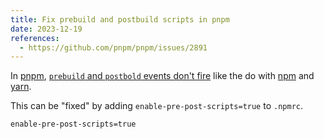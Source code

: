 ```yaml
---
title: Fix prebuild and postbuild scripts in pnpm
date: 2023-12-19
references:
  - https://github.com/pnpm/pnpm/issues/2891
---
```


In [pnpm](https://pnpm.io/), [`prebuild` and `postbold` events don't fire](https://github.com/pnpm/pnpm/issues/2891) like the do with [npm](https://docs.npmjs.com/cli/v10/commands) and [yarn](https://yarnpkg.com/).

This can be "fixed" by adding `enable-pre-post-scripts=true` to `.npmrc`.

```txt title=".npmrc"
enable-pre-post-scripts=true
```
